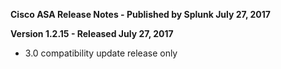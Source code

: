 **Cisco ASA Release Notes - Published by Splunk July 27, 2017**


**Version 1.2.15 - Released July 27, 2017**

* 3.0 compatibility update release only
